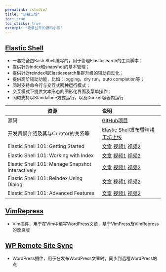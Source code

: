 ```yaml
---
permalink: /studio/
title: "晴耕工坊"
toc: true
toc_sticky: true
excerpt: "收录公开的源码小品"
---
```


## [Elastic Shell](https://github.com/morningspace/elastic-shell)

* 一套完全由Bash Shell编写的，用于管理Elasticsearch的工具脚本；
* 提供针对index和snapshot的基本管理；
* 提供针对reindex和Elasticsearch集群升级的辅助自动化；
* 提供高阶辅助功能，比如：logging，dry run，auto completion等；
* 同时支持命令行与交互式两种运行模式；
* 交互模式下提供文本形态的图形化界面及菜单操作；
* 同时支持以Standalone方式运行，以及Docker容器内运行

| 资源 	| 说明
| ---- 	|:----
| 源码 | [GitHub项目](https://github.com/morningspace/elastic-shell)
| 开发背景介绍及其与Curator的关系等 | [Elastic Shell发布暨晴耕工坊上线](/tech/elash-and-studio/)
| Elastic Shell 101: Getting Started | [文章](/tech/elash101-1/) [视频1](/ "优酷") [视频2](/ "YouTube")
| Elastic Shell 101: Working with Index | [文章](/tech/elash101-2/) [视频1](/ "优酷") [视频2](/ "YouTube")
| Elastic Shell 101: Manage Snapshot Interactively | [文章](/tech/elash101-3/) [视频1](/ "优酷") [视频2](/ "YouTube")
| Elastic Shell 101: Reindex Using Dialog | [文章](/tech/elash101-4/) [视频1](/ "优酷") [视频2](/ "YouTube")
| Elastic Shell 101: Advanced Features | [文章](/tech/elash101-5/) [视频1](/ "优酷") [视频2](/ "YouTube")

## [VimRepress](https://github.com/morningspace/VimRepress)

* Vim插件，用于在Vim中编写WordPress文章，基于VimPress及VimRepress的改良版

## [WP Remote Site Sync](https://github.com/morningspace/wp-remote-site-sync)

* WordPress插件，用于在发布WordPress文章时，同步到远程WordPress站点
